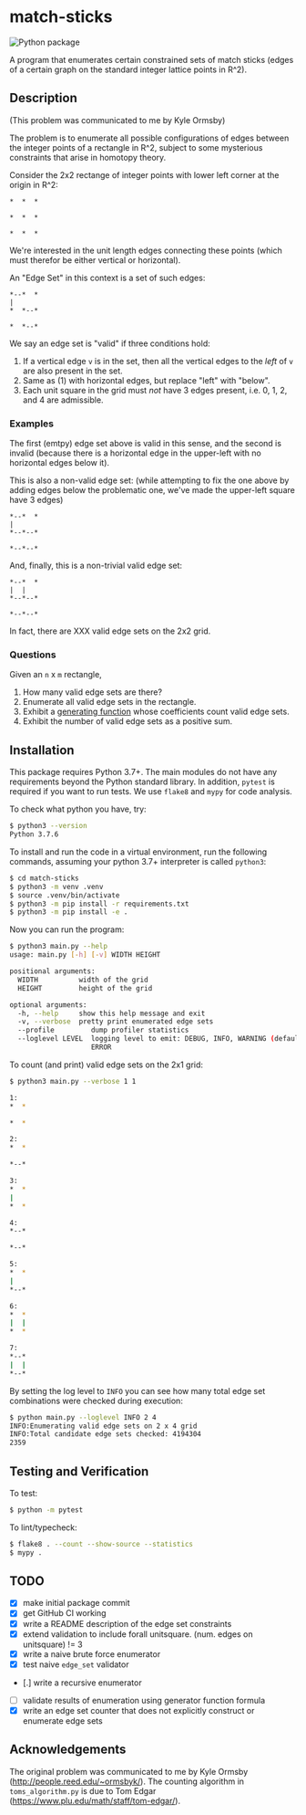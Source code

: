 # match-sticks

![Python package](https://github.com/benjaminfjones/match-sticks/workflows/Python%20package/badge.svg)

A program that enumerates certain constrained sets of match sticks (edges of
a certain graph on the standard integer lattice points in R^2).


## Description

(This problem was communicated to me by Kyle Ormsby)

The problem is to enumerate all possible configurations of edges between the
integer points of a rectangle in R^2, subject to some mysterious constraints
that arise in homotopy theory.

Consider the 2x2 rectange of integer points with lower left corner at the origin in R^2:

```
*  *  *

*  *  *

*  *  *
```

We're interested in the unit length edges connecting these points (which must
therefor be either vertical or horizontal).

An "Edge Set" in this context is a set of such edges:

```
*--*  *
|
*  *--*

*  *--*
```

We say an edge set is "valid" if three conditions hold:

1. If a vertical edge `v` is in the set, then all the vertical edges to the
   *left* of `v` are also present in the set.
2. Same as (1) with horizontal edges, but replace "left" with "below".
3. Each unit square in the grid must *not* have 3 edges present, i.e. 0, 1, 2,
   and 4 are admissible.

### Examples

The first (emtpy) edge set above is valid in this sense, and the second is
invalid (because there is a horizontal edge in the upper-left with no
horizontal edges below it).

This is also a non-valid edge set: (while attempting to fix the one above by adding
edges below the problematic one, we've made the upper-left square have 3 edges)

```
*--*  *
|
*--*--*

*--*--*
```

And, finally, this is a non-trivial valid edge set:

```
*--*  *
|  |
*--*--*

*--*--*
```

In fact, there are XXX valid edge sets on the 2x2 grid.

### Questions

Given an `n` x `m` rectangle,

1. How many valid edge sets are there?
2. Enumerate all valid edge sets in the rectangle.
3. Exhibit a [generating function](https://en.wikipedia.org/wiki/Generating_function)
   whose coefficients count valid edge sets.
4. Exhibit the number of valid edge sets as a positive sum.


## Installation

This package requires Python 3.7+. The main modules do not have any
requirements beyond the Python standard library. In addition, `pytest` is
required if you want to run tests. We use `flake8` and `mypy` for code
analysis.

To check what python you have, try:

```bash
$ python3 --version
Python 3.7.6
```

To install and run the code in a virtual environment, run the following
commands, assuming your python 3.7+ interpreter is called `python3`:

```bash
$ cd match-sticks
$ python3 -m venv .venv
$ source .venv/bin/activate
$ python3 -m pip install -r requirements.txt
$ python3 -m pip install -e .
```

Now you can run the program:

```bash
$ python3 main.py --help
usage: main.py [-h] [-v] WIDTH HEIGHT

positional arguments:
  WIDTH          width of the grid
  HEIGHT         height of the grid

optional arguments:
  -h, --help     show this help message and exit
  -v, --verbose  pretty print enumerated edge sets
  --profile         dump profiler statistics
  --loglevel LEVEL  logging level to emit: DEBUG, INFO, WARNING (default),
                    ERROR
```

To count (and print) valid edge sets on the 2x1 grid:

```bash
$ python3 main.py --verbose 1 1

1:
*  *

*  *

2:
*  *

*--*

3:
*  *
|
*  *

4:
*--*

*--*

5:
*  *
|
*--*

6:
*  *
|  |
*  *

7:
*--*
|  |
*--*
```

By setting the log level to `INFO` you can see how many total edge set
combinations were checked during execution:

```bash
$ python main.py --loglevel INFO 2 4
INFO:Enumerating valid edge sets on 2 x 4 grid
INFO:Total candidate edge sets checked: 4194304
2359
```

## Testing and Verification

To test:

```bash
$ python -m pytest
```

To lint/typecheck:

```bash
$ flake8 . --count --show-source --statistics
$ mypy .
```

## TODO

* [X] make initial package commit
* [X] get GitHub CI working
* [X] write a README description of the edge set constraints
* [X] extend validation to include forall unitsquare. (num. edges on unitsquare) != 3
* [X] write a naive brute force enumerator
* [X] test naive `edge_set` validator
* [.] write a recursive enumerator
* [ ] validate results of enumeration using generator function formula
* [X] write an edge set counter that does not explicitly construct or enumerate edge sets

## Acknowledgements

The original problem was communicated to me by Kyle Ormsby
(http://people.reed.edu/~ormsbyk/). The counting algorithm in
`toms_algorithm.py` is due to Tom Edgar (https://www.plu.edu/math/staff/tom-edgar/).